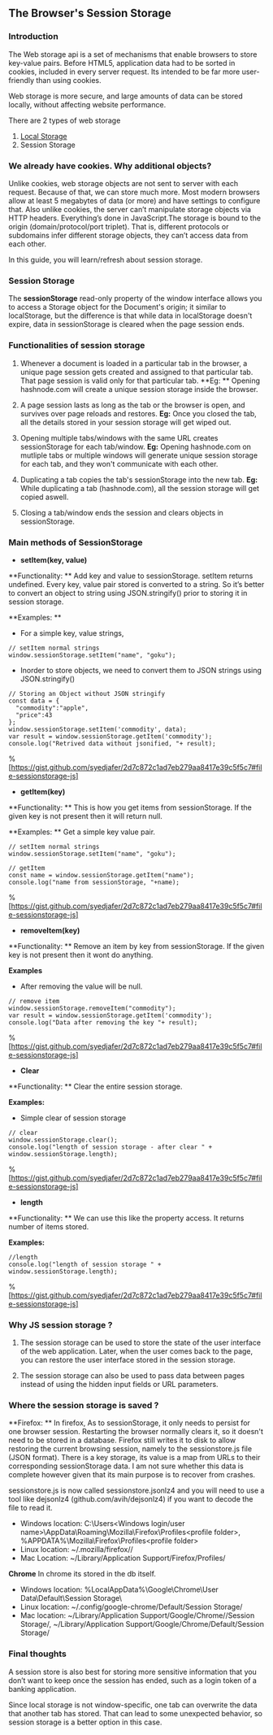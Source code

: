 ## The Browser's Session Storage

### Introduction

The Web storage api is a set of mechanisms that enable browsers to store key-value pairs. Before HTML5, application data had to be sorted
in cookies, included in every server request. Its intended to be far more user-friendly than using cookies. 

Web storage is more secure, and large amounts of data can be stored locally, without affecting website performance. 

There are 2 types of web storage
1. [Local Storage](https://syedjaferk.hashnode.dev/the-browsers-localstorage)
2. Session Storage

### We already have cookies. Why additional objects?
Unlike cookies, web storage objects are not sent to server with each request. Because of that, we can store much more. Most modern browsers allow at least 5 megabytes of data (or more) and have settings to configure that. Also unlike cookies, the server can’t manipulate storage objects via HTTP headers. Everything’s done in JavaScript.The storage is bound to the origin (domain/protocol/port triplet). That is, different protocols or subdomains infer different storage objects, they can’t access data from each other.

In this guide, you will learn/refresh about session storage.

### Session Storage

The **sessionStorage** read-only property of the window interface allows you to access a Storage object for the Document's origin; it similar to localStorage, but the difference is that while data in localStorage doesn't expire, data in sessionStorage is cleared when the page session ends.

### Functionalities of session storage

1. Whenever a document is loaded in a particular tab in the browser, a unique page session gets created and assigned to that particular tab. That page session is valid only for that particular tab.
**Eg: ** Opening hashnode.com will create a unique session storage inside the browser.  

2. A page session lasts as long as the tab or the browser is open, and survives over page reloads and restores. **Eg:** Once you closed the tab, all the details stored in your session storage will get wiped out. 

3. Opening multiple tabs/windows with the same URL creates sessionStorage for each tab/window. **Eg:** Opening hashnode.com on mutliple tabs or multiple windows will generate unique session storage for each tab, and they won't communicate with each other. 

4. Duplicating a tab copies the tab's sessionStorage into the new tab. **Eg:** While duplicating a tab (hashnode.com), all the session storage will get copied aswell. 

5. Closing a tab/window ends the session and clears objects in sessionStorage.

### Main methods of SessionStorage

- **setItem(key, value)**

**Functionality: ** Add key and value to sessionStorage. setItem returns undefined. Every key, value pair stored is converted to a string. So it’s better to convert an object to string using JSON.stringify() prior to storing it in session storage.

**Examples: **
- For a simple key, value strings, 

```
// setItem normal strings
window.sessionStorage.setItem("name", "goku");
```

- Inorder to store objects, we need to convert them to JSON strings using JSON.stringify()

```
// Storing an Object without JSON stringify
const data = {
  "commodity":"apple",
  "price":43
};
window.sessionStorage.setItem('commodity', data);
var result = window.sessionStorage.getItem('commodity');
console.log("Retrived data without jsonified, "+ result);

```

%[https://gist.github.com/syedjafer/2d7c872c1ad7eb279aa8417e39c5f5c7#file-sessionstorage-js]

- **getItem(key)**

**Functionality: ** This is how you get items from sessionStorage. If the given key is not present then it will return null.

**Examples: ** Get a simple key value pair. 
```
// setItem normal strings
window.sessionStorage.setItem("name", "goku");

// getItem 
const name = window.sessionStorage.getItem("name");
console.log("name from sessionStorage, "+name);

```

%[https://gist.github.com/syedjafer/2d7c872c1ad7eb279aa8417e39c5f5c7#file-sessionstorage-js]

- **removeItem(key)**

**Functionality: ** Remove an item by key from sessionStorage. If the given key is not present then it wont do anything.

**Examples**

- After removing the value will be null.

```
// remove item 
window.sessionStorage.removeItem("commodity");
var result = window.sessionStorage.getItem('commodity');
console.log("Data after removing the key "+ result);

```

%[https://gist.github.com/syedjafer/2d7c872c1ad7eb279aa8417e39c5f5c7#file-sessionstorage-js]


- **Clear**

**Functionality: ** Clear the entire session storage. 

**Examples:**

- Simple clear of session storage

```
// clear
window.sessionStorage.clear();
console.log("length of session storage - after clear " + window.sessionStorage.length);

```
%[https://gist.github.com/syedjafer/2d7c872c1ad7eb279aa8417e39c5f5c7#file-sessionstorage-js]

- **length**

**Functionality: ** We can use this like the property access. It returns number of items stored.

**Examples:** 
```
//length
console.log("length of session storage " + window.sessionStorage.length);
```

%[https://gist.github.com/syedjafer/2d7c872c1ad7eb279aa8417e39c5f5c7#file-sessionstorage-js]



### Why JS session storage ?

1. The session storage can be used to store the state of the user interface of the web application. Later, when the user comes back to the page, you can restore the user interface stored in the session storage.

2. The session storage can also be used to pass data between pages instead of using the hidden input fields or URL parameters.

### Where the session storage is saved ?

**Firefox: **
In firefox, As to sessionStorage, it only needs to persist for one browser session. Restarting the browser normally clears it, so it doesn't need to be stored in a database. Firefox still writes it to disk to allow restoring the current browsing session, namely to the sessionstore.js file (JSON format). There is a key storage, its value is a map from URLs to their corresponding sessionStorage data. I am not sure whether this data is complete however given that its main purpose is to recover from crashes.

sessionstore.js is now called sessionstore.jsonlz4 and you will need to use a tool like dejsonlz4 (github.com/avih/dejsonlz4) if you want to decode the file to read it.

- Windows location: C:\Users\<Windows login/user name>\AppData\Roaming\Mozilla\Firefox\Profiles\<profile folder>, %APPDATA%\Mozilla\Firefox\Profiles\<profile folder>
- Linux location: ~/.mozilla/firefox/<profile folder>/
- Mac Location: ~/Library/Application Support/Firefox/Profiles/<profile folder>

**Chrome**
In chrome its stored in the db itself.
- Windows location: %LocalAppData%\Google\Chrome\User Data\Default\Session Storage\
- Linux location: ~/.config/google-chrome/Default/Session Storage/
- Mac location: ~/Library/Application Support/Google/Chrome/<Profile>/Session Storage/, ~/Library/Application Support/Google/Chrome/Default/Session Storage/


### Final thoughts
A session store is also best for storing more sensitive information that you don’t want to keep once the session has ended, such as a login token of a banking application.

Since local storage is not window-specific, one tab can overwrite the data that another tab has stored. That can lead to some unexpected behavior, so session storage is a better option in this case.


